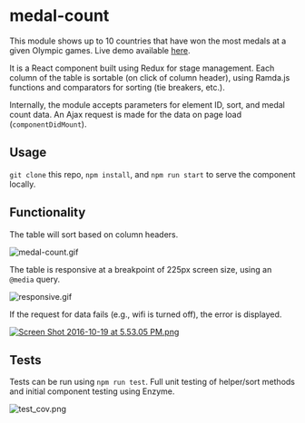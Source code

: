 # medal-count

This module shows up to 10 countries that have won the most medals at a given Olympic games. Live demo available [here](http://cek.io/medalcount/index.html).

It is a React component built using Redux for stage management. Each column of the table is sortable (on click of column header), using Ramda.js functions and comparators for sorting (tie breakers, etc.).

Internally, the module accepts parameters for element ID, sort, and medal count data. An Ajax request is made for the data on page load (`componentDidMount`).

## Usage

`git clone` this repo, `npm install`, and `npm run start` to serve the component locally.

## Functionality

The table will sort based on column headers.

![medal-count.gif](https://s18.postimg.org/bbop6ptqx/medal_count.gif)

The table is responsive at a breakpoint of 225px screen size, using an `@media` query.

![responsive.gif](https://s18.postimg.org/jilac197d/responsive.gif)

If the request for data fails (e.g., wifi is turned off), the error is displayed.

[![Screen Shot 2016-10-19 at 5.53.05 PM.png](https://s22.postimg.org/9q2g0z04x/Screen_Shot_2016_10_19_at_5_53_05_PM.png)](https://postimg.org/image/t7x3gwx2l/)

## Tests

Tests can be run using `npm run test`. Full unit testing of helper/sort methods and initial component testing using Enzyme.

![test_cov.png](https://s18.postimg.org/5dfha8061/test_cov.png)
